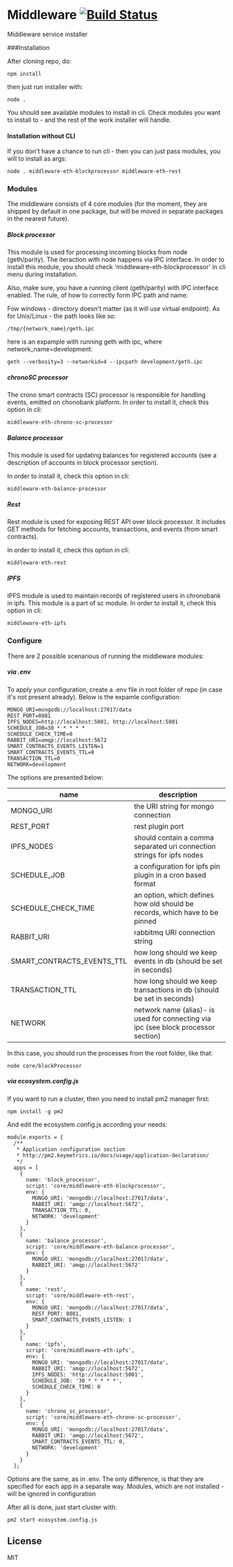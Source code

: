 # Middleware [![Build Status](https://travis-ci.org/ega-forever/Middleware.svg?branch=master)](https://travis-ci.org/ega-forever/Middleware)

Middleware service installer

###Installation

After cloning repo, do:
```
npm install
```

then just run installer with:
```
node .
```

You should see available modules to install in cli. Check modules you want to install to - and the rest of the work installer will handle.

#### Installation without CLI

If you don't have a chance to run cli - then you can just pass modules, you will to install as args:

```
node . middleware-eth-blockprocessor middleware-eth-rest
```

### Modules
The middleware consists of 4 core modules (for the moment, they are shipped by default in one package, but will be moved
in separate packages in the nearest future).

##### Block processor
This module is used for processing incoming blocks from node (geth/parity). The iteraction with node happens via IPC interface. In order to install this module, you should сheck 'middleware-eth-blockprocessor' in cli menu during installation.

Also, make sure, you have a running client (geth/parity) with IPC interface enabled. The rule, of how to correctly form IPC path and name:

Fow windows - directory doesn't matter (as it will use virtual endpoint). As for Unix/Linux - the path looks like so:
```
/tmp/{network_name}/geth.ipc
```

here is an expample with running geth with ipc, where network_name=development:
```
geth --verbosity=3 --networkid=4 --ipcpath development/geth.ipc
```


##### chronoSC processor

The crono smart contracts (SC) processor is responsible for handling events, emitted on chonobank platform.
In order to install it, check this option in cli:
```
middleware-eth-chrono-sc-processor
```

##### Balance processor
This module is used for updating balances for registered accounts (see a description of accounts in block processor serction).

In order to install it, check this option in cli:
```
middleware-eth-balance-processor
```

##### Rest
Rest module is used for exposing REST API over block processor. It includes GET methods for fetching accounts,
transactions, and events (from smart contracts).

In order to install it, check this option in cli:
```
middleware-eth-rest
```

##### IPFS
IPFS module is used to maintain records of registered users in chronobank in ipfs.
This module is a part of sc module.
In order to install it, check this option in cli:
```
middleware-eth-ipfs
```


### Configure
There are 2 possible scenarious of running the middleware modules:

##### via .env

To apply your configuration, create a .env file in root folder of repo (in case it's not present already).
Below is the expamle configuration:

```
MONGO_URI=mongodb://localhost:27017/data
REST_PORT=8081
IPFS_NODES=http://localhost:5001, http://localhost:5001
SCHEDULE_JOB=30 * * * * *
SCHEDULE_CHECK_TIME=0
RABBIT_URI=amqp://localhost:5672
SMART_CONTRACTS_EVENTS_LISTEN=1
SMART_CONTRACTS_EVENTS_TTL=0
TRANSACTION_TTL=0
NETWORK=development
```

The options are presented below:

| name | description|
| ------ | ------ |
| MONGO_URI   | the URI string for mongo connection
| REST_PORT   | rest plugin port
| IPFS_NODES   | should contain a comma separated uri connection strings for ipfs nodes
| SCHEDULE_JOB   | a configuration for ipfs pin plugin in a cron based format
| SCHEDULE_CHECK_TIME   | an option, which defines how old should be records, which have to be pinned
| RABBIT_URI   | rabbitmq URI connection string
| SMART_CONTRACTS_EVENTS_TTL   | how long should we keep events in db (should be set in seconds)
| TRANSACTION_TTL   | how long should we keep transactions in db (should be set in seconds)
| NETWORK   | network name (alias)- is used for connecting via ipc (see block processor section)

In this case, you should run the processes from the root folder, like that:
```
node core/blockProcessor
```

##### via ecosystem.config.js

If you want to run a cluster, then you need to install pm2 manager first:
```
npm install -g pm2
```

And edit the ecosystem.config.js according your needs:
```
module.exports = {
  /**
   * Application configuration section
   * http://pm2.keymetrics.io/docs/usage/application-declaration/
   */
  apps = [
    {
      name: 'block_processor',
      script: 'core/middleware-eth-blockprocessor',
      env: {
        MONGO_URI: 'mongodb://localhost:27017/data',
        RABBIT_URI: 'amqp://localhost:5672',
        TRANSACTION_TTL: 0,
        NETWORK: 'development'
      }
    },
    {
      name: 'balance_processor',
      script: 'core/middleware-eth-balance-processor',
      env: {
        MONGO_URI: 'mongodb://localhost:27017/data',
        RABBIT_URI: 'amqp://localhost:5672'
      }
    },
    {
      name: 'rest',
      script: 'core/middleware-eth-rest',
      env: {
        MONGO_URI: 'mongodb://localhost:27017/data',
        REST_PORT: 8081,
        SMART_CONTRACTS_EVENTS_LISTEN: 1
      }
    },
    {
      name: 'ipfs',
      script: 'core/middleware-eth-ipfs',
      env: {
        MONGO_URI: 'mongodb://localhost:27017/data',
        RABBIT_URI: 'amqp://localhost:5672',
        IPFS_NODES: 'http://localhost:5001',
        SCHEDULE_JOB: '30 * * * * *',
        SCHEDULE_CHECK_TIME: 0
      }
    },
    {
      name: 'chrono_sc_processor',
      script: 'core/middleware-eth-chrono-sc-processor',
      env: {
        MONGO_URI: 'mongodb://localhost:27017/data',
        RABBIT_URI: 'amqp://localhost:5672',
        SMART_CONTRACTS_EVENTS_TTL: 0,
        NETWORK: 'development'
      }
    }
  ];
```

Options are the same, as in .env. The only difference, is that they are specified for each app in a separate way.
Modules, which are not installed - will be ignored in configuration

After all is done, just start cluster with:
```
pm2 start ecosystem.config.js
```


License
----

MIT